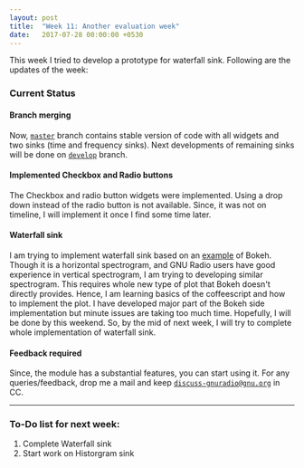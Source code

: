```yaml
---
layout: post
title:  "Week 11: Another evaluation week"
date:   2017-07-28 00:00:00 +0530
---
```


This week I tried to develop a prototype for waterfall sink. Following are the updates of the week:

### Current Status
#### Branch merging
Now, [`master`][master_branch] branch contains stable version of code with all widgets and two sinks (time and frequency sinks). Next developments of remaining sinks will be done on [`develop`][develop_branch] branch.

#### Implemented Checkbox and Radio buttons
The Checkbox and radio button widgets were implemented. Using a drop down instead of the radio button is not available. Since, it was not on timeline, I will implement it once I find some time later.

#### Waterfall sink
I am trying to implement waterfall sink based on an [example][exampleDemo] of Bokeh. Though it is a horizontal spectrogram, and GNU Radio users have good experience in vertical spectrogram, I am trying to developing similar spectrogram. This requires whole new type of plot that Bokeh doesn't directly provides. Hence, I am learning basics of the coffeescript and how to implement the plot. I have developed major part of the Bokeh side implementation but minute issues are taking too much time. Hopefully, I will be done by this weekend. So, by the mid of next week, I will try to complete whole implementation of waterfall sink. 

#### Feedback required
Since, the module has a substantial features, you can start using it. For any queries/feedback, drop me a mail and keep [`discuss-gnuradio@gnu.org`][discussion_forum] in CC.

-------------------------
### To-Do list for next week:
1. Complete Waterfall sink
2. Start work on Historgram sink

[develop_branch]: https://github.com/kartikp1995/gr-bokehgui/tree/develop/
[master_branch]: https://github.com/kartikp1995/gr-bokehgui/tree/master/
[discussion_forum]: mailto:discuss-gnuradio@gnu.org
[exampleDemo]: https://www.youtube.com/watch?v=L6p7Cd3uDis
